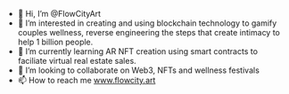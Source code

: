 - 👋 Hi, I’m @FlowCityArt
- 👀 I’m interested in creating and using blockchain technology to gamify couples wellness, reverse engineering the steps that create intimacy to help 1 billion people.
- 🌱 I’m currently learning AR NFT creation using smart contracts to faciliate virtual real estate sales.
- 💞️ I’m looking to collaborate on Web3, NFTs and wellness festivals
- 📫 How to reach me www.flowcity.art

<!---
FlowCityArt/FlowCityArt is a ✨ special ✨ repository because its `README.md` (this file) appears on your GitHub profile.
You can click the Preview link to take a look at your changes.
--->

